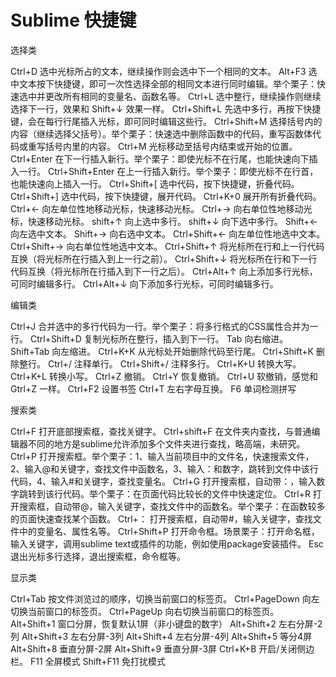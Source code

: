 # Sublime 快捷键

选择类

Ctrl+D 选中光标所占的文本，继续操作则会选中下一个相同的文本。
Alt+F3 选中文本按下快捷键，即可一次性选择全部的相同文本进行同时编辑。举个栗子：快速选中并更改所有相同的变量名、函数名等。
Ctrl+L 选中整行，继续操作则继续选择下一行，效果和 Shift+↓ 效果一样。
Ctrl+Shift+L 先选中多行，再按下快捷键，会在每行行尾插入光标，即可同时编辑这些行。
Ctrl+Shift+M 选择括号内的内容（继续选择父括号）。举个栗子：快速选中删除函数中的代码，重写函数体代码或重写括号内里的内容。
Ctrl+M 光标移动至括号内结束或开始的位置。
Ctrl+Enter 在下一行插入新行。举个栗子：即使光标不在行尾，也能快速向下插入一行。
Ctrl+Shift+Enter 在上一行插入新行。举个栗子：即使光标不在行首，也能快速向上插入一行。
Ctrl+Shift+[ 选中代码，按下快捷键，折叠代码。
Ctrl+Shift+] 选中代码，按下快捷键，展开代码。
Ctrl+K+0 展开所有折叠代码。
Ctrl+← 向左单位性地移动光标，快速移动光标。
Ctrl+→ 向右单位性地移动光标，快速移动光标。
shift+↑ 向上选中多行。
shift+↓ 向下选中多行。
Shift+← 向左选中文本。
Shift+→ 向右选中文本。
Ctrl+Shift+← 向左单位性地选中文本。
Ctrl+Shift+→ 向右单位性地选中文本。
Ctrl+Shift+↑ 将光标所在行和上一行代码互换（将光标所在行插入到上一行之前）。
Ctrl+Shift+↓ 将光标所在行和下一行代码互换（将光标所在行插入到下一行之后）。
Ctrl+Alt+↑ 向上添加多行光标，可同时编辑多行。
Ctrl+Alt+↓ 向下添加多行光标，可同时编辑多行。

编辑类

Ctrl+J 合并选中的多行代码为一行。举个栗子：将多行格式的CSS属性合并为一行。
Ctrl+Shift+D  复制光标所在整行，插入到下一行。
Tab 向右缩进。
Shift+Tab 向左缩进。
Ctrl+K+K 从光标处开始删除代码至行尾。
Ctrl+Shift+K 删除整行。
Ctrl+/ 注释单行。
Ctrl+Shift+/ 注释多行。
Ctrl+K+U 转换大写。
Ctrl+K+L 转换小写。
Ctrl+Z 撤销。
Ctrl+Y 恢复撤销。
Ctrl+U 软撤销，感觉和 Gtrl+Z 一样。
Ctrl+F2 设置书签
Ctrl+T 左右字母互换。
F6 单词检测拼写



搜索类

Ctrl+F 打开底部搜索框，查找关键字。
Ctrl+shift+F 在文件夹内查找，与普通编辑器不同的地方是sublime允许添加多个文件夹进行查找，略高端，未研究。
Ctrl+P 打开搜索框。举个栗子：1、输入当前项目中的文件名，快速搜索文件，2、输入@和关键字，查找文件中函数名，3、输入：和数字，跳转到文件中该行代码，4、输入#和关键字，查找变量名。
Ctrl+G 打开搜索框，自动带：，输入数字跳转到该行代码。举个栗子：在页面代码比较长的文件中快速定位。
Ctrl+R 打开搜索框，自动带@，输入关键字，查找文件中的函数名。举个栗子：在函数较多的页面快速查找某个函数。
Ctrl+： 打开搜索框，自动带#，输入关键字，查找文件中的变量名、属性名等。
Ctrl+Shift+P 打开命令框。场景栗子：打开命名框，输入关键字，调用sublime text或插件的功能，例如使用package安装插件。
Esc 退出光标多行选择，退出搜索框，命令框等。



显示类

Ctrl+Tab 按文件浏览过的顺序，切换当前窗口的标签页。
Ctrl+PageDown 向左切换当前窗口的标签页。
Ctrl+PageUp 向右切换当前窗口的标签页。
Alt+Shift+1 窗口分屏，恢复默认1屏（非小键盘的数字）
Alt+Shift+2 左右分屏-2列
Alt+Shift+3 左右分屏-3列
Alt+Shift+4 左右分屏-4列
Alt+Shift+5 等分4屏
Alt+Shift+8 垂直分屏-2屏
Alt+Shift+9 垂直分屏-3屏
Ctrl+K+B 开启/关闭侧边栏。
F11 全屏模式
Shift+F11 免打扰模式
